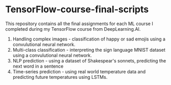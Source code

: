 # TensorFlow-course-final-scripts
This repository contains all the final assignments for each ML course I completed during my TensorFlow course from DeepLearning.AI. 
1. Handling complex images - classification of happy or sad emojis using a convulutional neural network.
2. Multi-class classification - interpreting the sign language MNIST dataset using a convulutional neural network.
3. NLP prediction - using a dataset of Shakespear's sonnets, predicting the next word in a sentence
4. Time-series prediction - using real world temperature data and predicting future temperatures using LSTMs.
